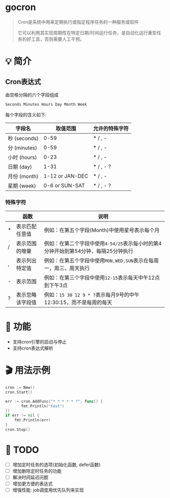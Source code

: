 # gocron

> Cron是系统中用来定期执行或指定程序任务的一种服务或软件
>
> 它可以利用其实现周期性在特定日期/时间运行任务，是自动化运行重型任务的好工具，否则需要人工干预。

# 💡  简介

## Cron表达式

由空格分隔的六个字段组成

```xml
Seconds Minutes Hours Day Month Week
```

每个字段的含义如下:

| 字段名       | 取值范围        | 允许的特殊字符        |
| ------------ | --------------- | --------------------- |
| 秒 (seconds) | 0-59            | *    /    ,    -      |
| 分 (minutes) | 0-59            | *    /    ,    -      |
| 小时 (hours) | 0-23            | *    /    ,    -      |
| 日期 (day)   | 1-31            | *    /    ,    -    ? |
| 月份 (month) | 1-12 or JAN-DEC | *    /    ,    -      |
| 星期 (week)  | 0-6 or SUN-SAT  | *    /    ,    -    ? |

### 特殊字符

|      | 函数             | 说明                                                         |
| ---- | ---------------- | ------------------------------------------------------------ |
| *    | 表示匹配任意值   | 例如：在第五个字段(Month)中使用星号表示每个月                |
| /    | 表示范围的增量   | 例如：在第二个字段中使用`4-54/25`表示每小时的第4分钟开始到第54分钟，每隔25分钟执行 |
| ,    | 表示列出特定值   | 例如：在第五个字段中使用`MON,WED,SUN`表示在每周一，周三，周天执行 |
| -    | 表示范围         | 例如：在第三个字段中使用`12-15`表示每天中午12点到下午3点     |
| ?    | 表示忽略该字段值 | 例如：`15 30 12 9 * ?`表示每月9号的中午12:30:15，而不是每周的每天 |

# 🚀 功能

- 支持cron引擎的启动与停止
- 支持cron表达式解析

# 🎬 用法示例

```go
cron := New()
cron.Start()

err := cron.AddFunc("* * * * * ?", func() {
       fmt.Println("test")
})
if err != nil {
	fmt.Println(err)
}
cron.Stop()
```

# 📌 TODO

- [ ] 增加定时任务的选项(初始化函数, defer函数)
- [ ] 增加删除定时任务的功能
- [ ] 解决时间延迟问题
- [ ] 增加更方便的表达式
- [ ] 增强性能: job调度用优先队列来实现
